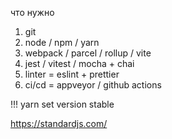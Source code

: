 что нужно
1. git
2. node / npm / yarn
3. webpack / parcel / rollup / vite
4. jest / vitest / mocha + chai
5. linter = eslint + prettier
6. ci/cd = appveyor / github actions



!!! yarn set version stable

https://standardjs.com/